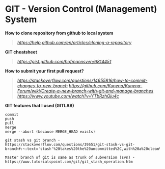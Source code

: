 # GIT - Version Control (Management) System

**How to clone repository from github to local system**
> *https://help.github.com/en/articles/cloning-a-repository*

**GIT cheatsheet**
> *https://gist.github.com/hofmannsven/6814451*

**How to submit your first pull request?**
> *https://stackoverflow.com/questions/14655816/how-to-commit-changes-to-new-branch*
> *https://github.com/Kunena/Kunena-Forum/wiki/Create-a-new-branch-with-git-and-manage-branches*
> *https://www.youtube.com/watch?v=YTbRzhQju4c*

**GIT features that I used (GITLAB)**

    commit
    push
    pull
    merge
    merge --abort (because MERGE_HEAD exists)

    git stash vs git branch - https://stackoverflow.com/questions/39651/git-stash-vs-git-branch#:~:text='stash'%20takes%20the%20uncommitted%2C,with%20a%20clean%20working%20copy.&text=to%20apply%20the%20stash%20on,the%20%22wrong%22%20branch%20yet.
    
    Master branch of git is same as trunk of subversion (svn) - https://www.tutorialspoint.com/git/git_stash_operation.htm

